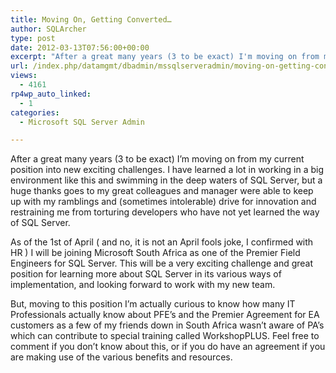 ```yaml
---
title: Moving On, Getting Converted…
author: SQLArcher
type: post
date: 2012-03-13T07:56:00+00:00
excerpt: "After a great many years (3 to be exact) I'm moving on from my current position into new exciting challenges. I have learned a lot in working in a big environment like this and swimming in the deep waters of SQL Server, but a huge thanks goes to my grea&hellip;"
url: /index.php/datamgmt/dbadmin/mssqlserveradmin/moving-on-getting-converted/
views:
  - 4161
rp4wp_auto_linked:
  - 1
categories:
  - Microsoft SQL Server Admin

---
```

After a great many years (3 to be exact) I&#8217;m moving on from my current position into new exciting challenges. I have learned a lot in working in a big environment like this and swimming in the deep waters of SQL Server, but a huge thanks goes to my great colleagues and manager were able to keep up with my ramblings and (sometimes intolerable) drive for innovation and restraining me from torturing developers who have not yet learned the way of SQL Server.

As of the 1st of April ( and no, it is not an April fools joke, I confirmed with HR ) I will be joining Microsoft South Africa as one of the Premier Field Engineers for SQL Server. This will be a very exciting challenge and great position for learning more about SQL Server in its various ways of implementation, and looking forward to work with my new team.

But, moving to this position I&#8217;m actually curious to know how many IT Professionals actually know about PFE&#8217;s and the Premier Agreement for EA customers as a few of my friends down in South Africa wasn&#8217;t aware of PA&#8217;s which can contribute to special training called WorkshopPLUS. Feel free to comment if you don&#8217;t know about this, or if you do have an agreement if you are making use of the various benefits and resources.